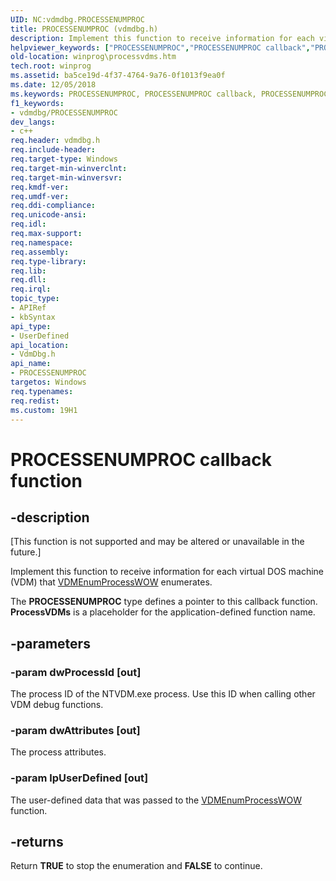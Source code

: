 ```yaml
---
UID: NC:vdmdbg.PROCESSENUMPROC
title: PROCESSENUMPROC (vdmdbg.h)
description: Implement this function to receive information for each virtual DOS machine (VDM) that VDMEnumProcessWOW enumerates.
helpviewer_keywords: ["PROCESSENUMPROC","PROCESSENUMPROC callback","PROCESSENUMPROC callback function [Windows API]","vdmdbg/PROCESSENUMPROC","winprog.processvdms"]
old-location: winprog\processvdms.htm
tech.root: winprog
ms.assetid: ba5ce19d-4f37-4764-9a76-0f1013f9ea0f
ms.date: 12/05/2018
ms.keywords: PROCESSENUMPROC, PROCESSENUMPROC callback, PROCESSENUMPROC callback function [Windows API], vdmdbg/PROCESSENUMPROC, winprog.processvdms
f1_keywords:
- vdmdbg/PROCESSENUMPROC
dev_langs:
- c++
req.header: vdmdbg.h
req.include-header: 
req.target-type: Windows
req.target-min-winverclnt: 
req.target-min-winversvr: 
req.kmdf-ver: 
req.umdf-ver: 
req.ddi-compliance: 
req.unicode-ansi: 
req.idl: 
req.max-support: 
req.namespace: 
req.assembly: 
req.type-library: 
req.lib: 
req.dll: 
req.irql: 
topic_type:
- APIRef
- kbSyntax
api_type:
- UserDefined
api_location:
- VdmDbg.h
api_name:
- PROCESSENUMPROC
targetos: Windows
req.typenames: 
req.redist: 
ms.custom: 19H1
---
```


# PROCESSENUMPROC callback function


## -description


<p class="CCE_Message">[This function is not supported and may be altered or unavailable in the future.]

Implement this function to receive information for each virtual DOS machine (VDM) that <a href="https://docs.microsoft.com/windows/desktop/api/vdmdbg/nf-vdmdbg-vdmenumprocesswow">VDMEnumProcessWOW</a> enumerates. 
			

The <b>PROCESSENUMPROC</b> type defines a pointer to this callback function. <b>ProcessVDMs</b> is a placeholder for the application-defined function name.


## -parameters




### -param dwProcessId [out]

The process ID of the NTVDM.exe process. Use this ID when calling other VDM debug functions.


### -param dwAttributes [out]

The process attributes.


### -param lpUserDefined [out]

The user-defined data that was passed to the <a href="https://docs.microsoft.com/windows/desktop/api/vdmdbg/nf-vdmdbg-vdmenumprocesswow">VDMEnumProcessWOW</a> function.


## -returns



Return <b>TRUE</b> to stop the enumeration and <b>FALSE</b> to continue.



